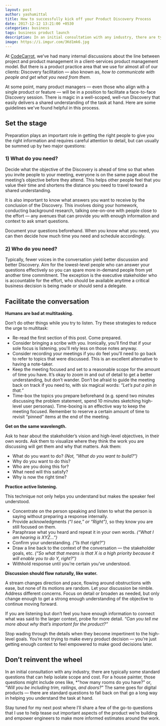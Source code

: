 ```yaml
---
layout: post
author: yashumittal
title: How to successfully kick off your Product Discovery Process
date: 2017-12-12 13:21:00 +0530
categories: business
tags: business product launch
description: In an initial consultation with any industry, there are typically some standard questions that can help isolate scope and cost. For a house painter...
image: https://i.imgur.com/3Kd1mk6.jpg
---
```


At [CodeCarrot](//www.codecarrot.net/), we’ve had many internal discussions about the line between project and product management in a client-services product management model. But there is a product practice area that we use for almost all of our clients: Discovery facilitation — also known as, *how to communicate with people and get what you need from them.*

At some point, many product managers — even those who align with a single product or feature — will be in a position to facilitate a face-to-face Discovery session. There is magic in a well-scoped, well-run Discovery that easily delivers a shared understanding of the task at hand. Here are some guidelines we've found helpful in this process.

## Set the stage

Preparation plays an important role in getting the right people to give you the right information and requires careful attention to detail, but can usually be summed up by two major questions:

### 1) What do you need?

Decide what the objective of the Discovery is ahead of time so that when you invite people to your meeting, everyone is on the same page about the meeting’s objective before they attend. This helps other people feel that you value their time and shortens the distance you need to travel toward a shared understanding.

It is also important to know what answers you want to receive by the conclusion of the Discovery. This involves doing your homework, conducting background research, talking one-on-one with people close to the effort — any avenues that can provide you with enough information and context to ask smart questions.

Document your questions beforehand. When you know what you need, you can then decide how much time you need and schedule accordingly.

### 2) Who do you need?

Typically, fewer voices in the conversation yield better discussion and better Discovery. Aim for the lowest-level people who can answer your questions effectively so you can spare more in-demand people from yet another time commitment. The exception is the executive stakeholder who is accountable for the effort, who should be available anytime a critical business decision is being made or should send a delegate.

## Facilitate the conversation

**Humans are bad at multitasking.**

Don’t do other things while you try to listen. Try these strategies to reduce the urge to multitask:

* Re-read the first section of this post. Come prepared.
* Consider bringing a scribe with you. Ironically, you’ll find that if your sole focus is listening, you'll rely less on those notes anyway.
* Consider recording your meetings if you do feel you'll need to go back to refer to topics that were discussed. This is an excellent alternative to having a note-taker.
* Keep the meeting focused and set to a reasonable scope for the amount of time you have. It’s okay to zoom in and out of detail to get a better understanding, but don’t wander. Don’t be afraid to guide the meeting back on track if you need to, with six magical words: *“Let’s put a pin in that.”*
* Time-box the topics you prepare beforehand (e.g. spend two minutes discussing the problem statement, spend 10 minutes sketching high-level user personas). Time-boxing is an effective way to keep the meeting focused. Remember to reserve a certain amount of time to revisit “pinned” items at the end of the meeting.

**Get on the same wavelength.**

Ask to hear about the stakeholder’s vision and high-level objectives, in their own words. Ask them to visualize where they think the work you are discussing will get them and why that matters. Ask them:

* What do you want to do? *(Not, "What do you want to build?")*
* Why do you want to do this?
* Who are you doing this for?
* What need will this satisfy?
* Why is now the right time?

**Practice active listening.**

This technique not only helps you understand but makes the speaker feel understood.

* Concentrate on the person speaking and listen to what the person is saying without preparing a response internally.
* Provide acknowledgments *(“I see,” or “Right”)*, so they know you are still focused on them.
* Paraphrase what you heard and repeat it in your own words. *(“What I am hearing is XYZ…”)*
* Confirm your understanding. *(“Is that right?”)*
* Draw a line back to the context of the conversation — the stakeholder goals, etc. *(“So what that means is that X is a high priority because it will enable you to do Y, right?”)*
* Withhold response until you’re certain you’ve understood.

**Discussion should flow naturally, like water.**

A stream changes direction and pace, flowing around obstructions with ease, but none of its motions are random. Let your discussion be nimble. Address different concerns. Focus on detail or broaden as needed, but only change enough to get a strong enough understanding of the objective to continue moving forward.

If you are listening but don’t feel you have enough information to connect what was said to the larger context, probe for more detail. *“Can you tell me more about why that’s important for the product?”*

Stop wading through the details when they become impertinent to the high-level goals. You’re not trying to make every product decision — you’re just getting enough context to feel empowered to make good decisions later.

## Don’t reinvent the wheel

In an initial consultation with any industry, there are typically some standard questions that can help isolate scope and cost. For a house painter, those questions might include ones like, *"how many rooms do you have?" or, *"Will you be including trim, railings, and doors?"* The same goes for digital products — there are standard questions to fall back on that go a long way in helping you understand the task at hand.

Stay tuned for my next post where I’ll share a few of the go-to questions that I use to help tease out important aspects of the product we’re building and empower engineers to make more informed estimates around the work.
